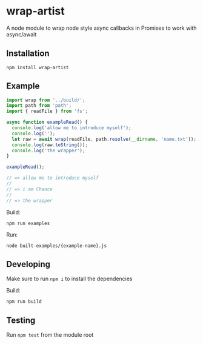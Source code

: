 # wrap-artist

A node module to wrap node style async callbacks in Promises to work with async/await

## Installation

```
npm install wrap-artist
```

## Example

```js
import wrap from '../build/';
import path from 'path';
import { readFile } from 'fs';

async function exampleRead() {
  console.log('allow me to introduce myself');
  console.log('');
  let raw = await wrap(readFile, path.resolve(__dirname, 'name.txt'));
  console.log(raw.toString());
  console.log('the wrapper');
}

exampleRead();

// => allow me to introduce myself
//
// => i am Chance
//
// => the wrapper
```

Build:

```
npm run examples
```

Run:

```
node built-examples/{example-name}.js
```

## Developing

Make sure to run `npm i` to install the dependencies

Build:

```shell
npm run build
```

## Testing

Run `npm test` from the module root
